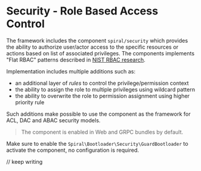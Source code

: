 # Security - Role Based Access Control
The framework includes the component `spiral/security` which provides the ability to authorize user/actor access to the
specific resources or actions based on list of associated privileges. The components implements "Flat RBAC" patterns
described in [NIST RBAC research](https://csrc.nist.gov/projects/role-based-access-control). 

Implementation includes multiple additions such as:
- an additional layer of *rules* to control the privilege/permission context
- the ability to assign the role to multiple privileges using wildcard pattern
- the ability to overwrite the role to permission assignment using higher priority rule

Such additions make possible to use the component as the framework for ACL, DAC and ABAC security models.

> The component is enabled in Web and GRPC bundles by default.

Make sure to enable the `Spiral\Bootloader\Security\GuardBootloader` to activate the component, no configuration is 
required.

// keep writing
